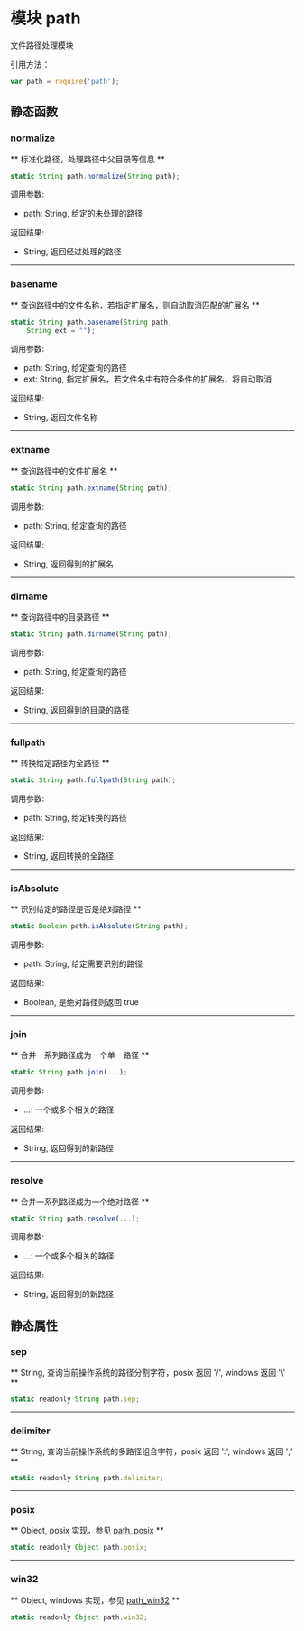 # 模块 path
文件路径处理模块

引用方法：

```JavaScript
var path = require('path');
```

## 静态函数
        
### normalize
** 标准化路径，处理路径中父目录等信息 **

```JavaScript
static String path.normalize(String path);
```

调用参数:
* path: String, 给定的未处理的路径

返回结果:
* String, 返回经过处理的路径

--------------------------
### basename
** 查询路径中的文件名称，若指定扩展名，则自动取消匹配的扩展名 **

```JavaScript
static String path.basename(String path,
    String ext = "");
```

调用参数:
* path: String, 给定查询的路径
* ext: String, 指定扩展名，若文件名中有符合条件的扩展名，将自动取消

返回结果:
* String, 返回文件名称

--------------------------
### extname
** 查询路径中的文件扩展名 **

```JavaScript
static String path.extname(String path);
```

调用参数:
* path: String, 给定查询的路径

返回结果:
* String, 返回得到的扩展名

--------------------------
### dirname
** 查询路径中的目录路径 **

```JavaScript
static String path.dirname(String path);
```

调用参数:
* path: String, 给定查询的路径

返回结果:
* String, 返回得到的目录的路径

--------------------------
### fullpath
** 转换给定路径为全路径 **

```JavaScript
static String path.fullpath(String path);
```

调用参数:
* path: String, 给定转换的路径

返回结果:
* String, 返回转换的全路径

--------------------------
### isAbsolute
** 识别给定的路径是否是绝对路径 **

```JavaScript
static Boolean path.isAbsolute(String path);
```

调用参数:
* path: String, 给定需要识别的路径

返回结果:
* Boolean, 是绝对路径则返回 true

--------------------------
### join
** 合并一系列路径成为一个单一路径 **

```JavaScript
static String path.join(...);
```

调用参数:
* ...: 一个或多个相关的路径

返回结果:
* String, 返回得到的新路径

--------------------------
### resolve
** 合并一系列路径成为一个绝对路径 **

```JavaScript
static String path.resolve(...);
```

调用参数:
* ...: 一个或多个相关的路径

返回结果:
* String, 返回得到的新路径

## 静态属性
        
### sep
** String, 查询当前操作系统的路径分割字符，posix 返回 '/', windows 返回  '\\' **

```JavaScript
static readonly String path.sep;
```

--------------------------
### delimiter
** String, 查询当前操作系统的多路径组合字符，posix 返回 ':', windows 返回  ';' **

```JavaScript
static readonly String path.delimiter;
```

--------------------------
### posix
** Object, posix 实现，参见 [path_posix](path_posix.md) **

```JavaScript
static readonly Object path.posix;
```

--------------------------
### win32
** Object, windows 实现，参见 [path_win32](path_win32.md) **

```JavaScript
static readonly Object path.win32;
```

